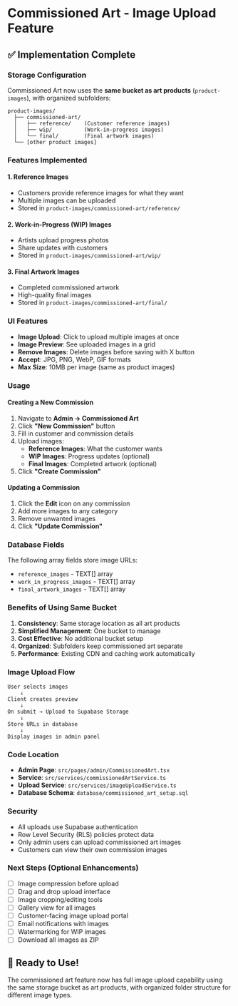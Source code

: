 # Commissioned Art - Image Upload Feature

## ✅ Implementation Complete

### Storage Configuration

Commissioned Art now uses the **same bucket as art products** (`product-images`), with organized subfolders:

```
product-images/
  ├── commissioned-art/
  │   ├── reference/    (Customer reference images)
  │   ├── wip/          (Work-in-progress images)
  │   └── final/        (Final artwork images)
  └── [other product images]
```

### Features Implemented

#### 1. **Reference Images**
- Customers provide reference images for what they want
- Multiple images can be uploaded
- Stored in `product-images/commissioned-art/reference/`

#### 2. **Work-in-Progress (WIP) Images**  
- Artists upload progress photos
- Share updates with customers
- Stored in `product-images/commissioned-art/wip/`

#### 3. **Final Artwork Images**
- Completed commissioned artwork
- High-quality final images
- Stored in `product-images/commissioned-art/final/`

### UI Features

- **Image Upload**: Click to upload multiple images at once
- **Image Preview**: See uploaded images in a grid
- **Remove Images**: Delete images before saving with X button
- **Accept**: JPG, PNG, WebP, GIF formats
- **Max Size**: 10MB per image (same as product images)

### Usage

#### Creating a New Commission

1. Navigate to **Admin → Commissioned Art**
2. Click **"New Commission"** button
3. Fill in customer and commission details
4. Upload images:
   - **Reference Images**: What the customer wants
   - **WIP Images**: Progress updates (optional)
   - **Final Images**: Completed artwork (optional)
5. Click **"Create Commission"**

#### Updating a Commission

1. Click the **Edit** icon on any commission
2. Add more images to any category
3. Remove unwanted images
4. Click **"Update Commission"**

### Database Fields

The following array fields store image URLs:

- `reference_images` - TEXT[] array
- `work_in_progress_images` - TEXT[] array  
- `final_artwork_images` - TEXT[] array

### Benefits of Using Same Bucket

1. **Consistency**: Same storage location as all art products
2. **Simplified Management**: One bucket to manage
3. **Cost Effective**: No additional bucket setup
4. **Organized**: Subfolders keep commissioned art separate
5. **Performance**: Existing CDN and caching work automatically

### Image Upload Flow

```
User selects images
    ↓
Client creates preview
    ↓
On submit → Upload to Supabase Storage
    ↓
Store URLs in database
    ↓
Display images in admin panel
```

### Code Location

- **Admin Page**: `src/pages/admin/CommissionedArt.tsx`
- **Service**: `src/services/commissionedArtService.ts`
- **Upload Service**: `src/services/imageUploadService.ts`
- **Database Schema**: `database/commissioned_art_setup.sql`

### Security

- All uploads use Supabase authentication
- Row Level Security (RLS) policies protect data
- Only admin users can upload commissioned art images
- Customers can view their own commission images

### Next Steps (Optional Enhancements)

- [ ] Image compression before upload
- [ ] Drag and drop upload interface
- [ ] Image cropping/editing tools
- [ ] Gallery view for all images
- [ ] Customer-facing image upload portal
- [ ] Email notifications with images
- [ ] Watermarking for WIP images
- [ ] Download all images as ZIP

## 🎉 Ready to Use!

The commissioned art feature now has full image upload capability using the same storage bucket as art products, with organized folder structure for different image types.


